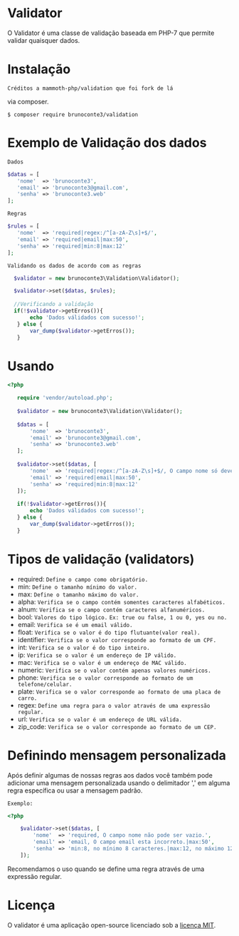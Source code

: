 # Validator

O Validator é uma classe de validação baseada em PHP-7 que permite validar quaisquer dados.

# Instalação

```Créditos a mammoth-php/validation que foi fork de lá```

via composer.

```
$ composer require brunoconte3/validation
``` 

# Exemplo de Validação dos dados

`Dados`

``` php
$datas = [
   'nome'  => 'brunoconte3',
   'email' => 'brunoconte3@gmail.com',
   'senha' => 'brunoconte3.web'
];
```

`Regras`

``` php
$rules = [
   'nome'  => 'required|regex:/^[a-zA-Z\s]+$/',
   'email' => 'required|email|max:50',
   'senha' => 'required|min:8|max:12'
];
 ```
 
 `Validando os dados de acordo com as regras`
 
 ``` php
   $validator = new brunoconte3\Validation\Validator();

   $validator->set($datas, $rules);
   
   //Verificando a validação
   if(!$validator->getErros()){
        echo 'Dados válidados com sucesso!';
    } else {
        var_dump($validator->getErros());
    }
 ```
 
 # Usando
 
 ``` php
 <?php
 
    require 'vendor/autoload.php';
   
    $validator = new brunoconte3\Validation\Validator();
    
    $datas = [
        'nome'  => 'brunoconte3',
        'email' => 'brunoconte3@gmail.com',
        'senha' => 'brunoconte3.web'
    ];
    
    $validator->set($datas, [
        'nome'  => 'required|regex:/^[a-zA-Z\s]+$/, O campo nome só deve conter caracteres alfabéticos.',
        'email' => 'required|email|max:50',
        'senha' => 'required|min:8|max:12'
    ]);
    
    if(!$validator->getErros()){
        echo 'Dados válidados com sucesso!';
    } else {
        var_dump($validator->getErros());
    }
```

# Tipos de validação (validators)

* required:              ` Define o campo como obrigatório. `
* min:                   ` Define o tamanho mínimo do valor. `
* max:                   ` Define o tamanho máximo do valor. `
* alpha:                 ` Verifica se o campo contém somentes caracteres alfabéticos. `
* alnum:                 ` Verifica se o campo contém caracteres alfanuméricos. `
* bool:                  ` Valores do tipo lógico. ` `Ex: true ou false, 1 ou 0, yes ou no.`
* email:                 ` Verifica se é um email válido. `
* float:                 ` Verifica se o valor é do tipo flutuante(valor real). `
* identifier:            ` Verifica se o valor corresponde ao formato de um CPF. `
* int:                   ` Verifica se o valor é do tipo inteiro. `
* ip:                    ` Verifica se o valor é um endereço de IP válido. `
* mac:                   ` Verifica se o valor é um endereço de MAC válido. `
* numeric:               ` Verifica se o valor contém apenas valores numéricos. `
* phone:                 ` Verifica se o valor corresponde ao formato de um telefone/celular. `
* plate:                 ` Verifica se o valor corresponde ao formato de uma placa de carro. `
* regex:                 ` Define uma regra para o valor através de uma expressão regular. `
* url:                   ` Verifica se o valor é um endereço de URL válida. `
* zip_code:              ` Verifica se o valor corresponde ao formato de um CEP. `

# Definindo mensagem personalizada

Após definir algumas de nossas regras aos dados você também pode adicionar uma mensagem personalizada usando o delimitador ',' em alguma regra específica ou usar a mensagem padrão.

`Exemplo:`

``` php 
<?php

    $validator->set($datas, [
        'nome'  => 'required, O campo nome não pode ser vazio.',
        'email' => 'email, O campo email esta incorreto.|max:50',
        'senha' => 'min:8, no mínimo 8 caracteres.|max:12, no máximo 12 caracteres.'
    ]);
```
Recomendamos o uso quando se define uma regra através de uma expressão regular. 

# Licença

O validator é uma aplicação open-source licenciado sob a [licença MIT](https://opensource.org/licenses/MIT).
